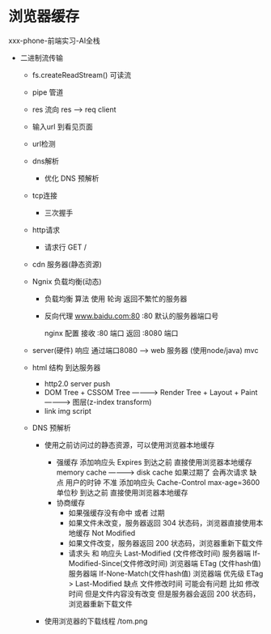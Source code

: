 # 浏览器缓存

xxx-phone-前端实习-AI全栈

- 二进制流传输
  - fs.createReadStream() 可读流
  - pipe 管道
  - res 流向 res --> req client 

  - 输入url 到看见页面
   - url检测
   - dns解析
     - 优化 DNS 预解析
   - tcp连接
     - 三次握手
   - http请求
     - 请求行 GET /

   - cdn 服务器(静态资源)
   - Ngnix 负载均衡(动态)
     - 负载均衡
       算法  使用 轮询  返回不繁忙的服务器
     - 反向代理
       www.baidu.com:80  :80 默认的服务器端口号

       nginx 配置 接收 :80 端口 返回 :8080 端口
   - server(硬件) 响应
     通过端口8080 --> web 服务器 (使用node/java)
     mvc

   - html 结构 到达服务器
      - http2.0  server push
      - DOM Tree + CSSOM Tree ————> Render Tree + Layout + Paint  ————> 图层(z-index transform)
      - link img  script

   - DNS 预解析
     - 使用之前访问过的静态资源，可以使用浏览器本地缓存
       - 强缓存
         添加响应头 Expires 到达之前 直接使用浏览器本地缓存 
         memory cache ————> disk cache 如果过期了 会再次请求
         缺点 用户的时钟  不准
         添加响应头 Cache-Control  max-age=3600 单位秒 到达之前 直接使用浏览器本地缓存
       - 协商缓存
         - 如果强缓存没有命中 或者 过期
         - 如果文件未改变，服务器返回 304 状态码，浏览器直接使用本地缓存 Not Modified
         - 如果文件改变，服务器返回 200 状态码，浏览器重新下载文件
         - 请求头 和 响应头
           Last-Modified (文件修改时间) 服务器端
           If-Modified-Since(文件修改时间) 浏览器端 
           ETag (文件hash值) 服务器端
           If-None-Match(文件hash值) 浏览器端
           优先级 ETag > Last-Modified
           缺点  文件修改时间  可能会有问题  比如  修改时间  但是文件内容没有改变  但是服务器会返回 200 状态码，浏览器重新下载文件


     - 使用浏览器的下载线程 /tom.png

